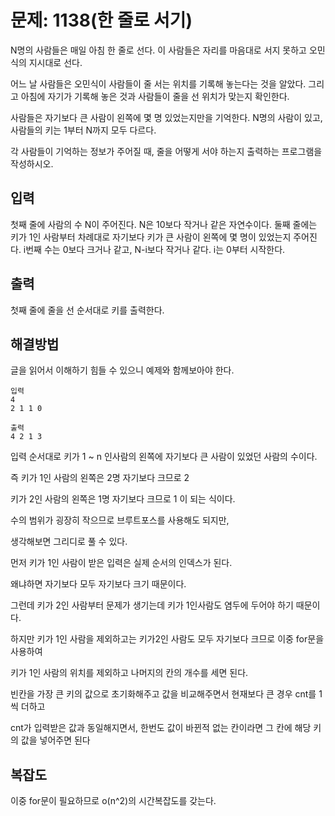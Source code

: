 # 문제: 1138(한 줄로 서기)

N명의 사람들은 매일 아침 한 줄로 선다. 이 사람들은 자리를 마음대로 서지 못하고 오민식의 지시대로 선다.

어느 날 사람들은 오민식이 사람들이 줄 서는 위치를 기록해 놓는다는 것을 알았다. 그리고 아침에 자기가 기록해 놓은 것과 사람들이 줄을 선 위치가 맞는지 확인한다.

사람들은 자기보다 큰 사람이 왼쪽에 몇 명 있었는지만을 기억한다. N명의 사람이 있고, 사람들의 키는 1부터 N까지 모두 다르다.

각 사람들이 기억하는 정보가 주어질 때, 줄을 어떻게 서야 하는지 출력하는 프로그램을 작성하시오.     

## 입력

첫째 줄에 사람의 수 N이 주어진다. N은 10보다 작거나 같은 자연수이다. 둘째 줄에는 키가 1인 사람부터 차례대로 자기보다 키가 큰 사람이 왼쪽에 몇 명이 있었는지 주어진다. i번째 수는 0보다 크거나 같고, N-i보다 작거나 같다. i는 0부터 시작한다.

## 출력

첫째 줄에 줄을 선 순서대로 키를 출력한다.

## 해결방법

글을 읽어서 이해하기 힘들 수 있으니 예제와 함께보아야 한다.
```
입력
4
2 1 1 0

출력 
4 2 1 3
```
입력 순서대로 키가 1 ~ n 인사람의 왼쪽에 자기보다 큰 사람이 있었던 사람의 수이다.

즉 키가 1인 사람의 왼쪽은 2명 자기보다 크므로 2

키가 2인 사람의 왼쪽은 1명 자기보다 크므로 1 이 되는 식이다.

수의 범위가 굉장히 작으므로 브루트포스를 사용해도 되지만,

생각해보면 그리디로 풀 수 있다.

먼저 키가 1인 사람이 받은 입력은 실제 순서의 인덱스가 된다.

왜냐하면 자기보다 모두 자기보다 크기 때문이다.

그런데 키가 2인 사람부터 문제가 생기는데 키가 1인사람도 염두에 두어야 하기 때문이다.

하지만 키가 1인 사람을 제외하고는 키가2인 사람도 모두 자기보다 크므로 이중 for문을 사용하여 

키가 1인 사람의 위치를 제외하고 나머지의 칸의 개수를 세면 된다.

빈칸을 가장 큰 키의 값으로 초기화해주고 값을 비교해주면서 현재보다 큰 경우 cnt를 1씩 더하고

cnt가 입력받은 값과 동일해지면서, 한번도 값이 바뀐적 없는 칸이라면 그 칸에 해당 키의 값을 넣어주면 된다  

## 복잡도

이중 for문이 필요하므로 o(n^2)의 시간복잡도를 갖는다.